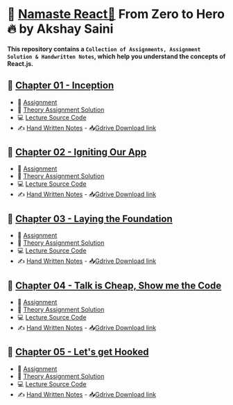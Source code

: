 # 🙏 [Namaste React🚀](https://namastedev.com/learn/namaste-react) From Zero to Hero🔥 by Akshay Saini
#### This repository contains a `Collection of Assignments, Assignment Solution & Handwritten Notes`, which help you understand the concepts of React.js.

## 📕 [Chapter 01 - Inception](./1-Inception)
- 📖 [Assignment](./1-Inception/Theory/01%20-%20Assignment.md)
- 📝 [Theory Assignment Solution](./1-Inception/Theory/01%20-%20Assignment%20Soln.md)
- 💻 [Lecture Source Code](./1-Inception/Codes)
- ✍️ [Hand Written Notes](./1-Inception/Handwritten%20notes/episode%201%20-%20Inception%20.pdf) - 📥[Gdrive Download link](https://drive.google.com/file/d/1HddNgwFHjbqO8vUBQBJO72_1vhFe__vw/view?usp=drive_link)


## 📕 [Chapter 02 - Igniting Our App](./2-Igniting%20our%20App)
- 📖 [Assignment](./2-Igniting%20our%20App/Theory/02%20-%20Assignment.md)
- 📝 [Theory Assignment Solution](./2-Igniting%20our%20App/Theory/02%20-%20Assignment%20Soln.md)
- 💻 [Lecture Source Code](./2-Igniting%20our%20App/Codes)
- ✍️ [Hand Written Notes](./2-Igniting%20our%20App/Handwritten%20Notes/02%20-%20Igniting%20our%20App.pdf) - 📥[Gdrive Download link](https://drive.google.com/file/d/1i35tfOcvTfp2dR7owyWLyR6KYQHn3D6L/view?usp=sharing)


## 📕 [Chapter 03 - Laying the Foundation](./3-Laying%20the%20Foundation)
- 📖 [Assignment](./3-Laying%20the%20Foundation/Theory/03%20-%20Assignment.md)
- 📝 [Theory Assignment Solution](./3-Laying%20the%20Foundation/Theory/03%20-%20Assignment%20Soln.md)
- 💻 [Lecture Source Code](./3-Laying%20the%20Foundation/Codes)
- ✍️ [Hand Written Notes](./3-Laying%20the%20Foundation/Handwitten%20Notes/3%20-%20Laying%20the%20Foundation%20.pdf) - 📥[Gdrive Download link](https://drive.google.com/file/d/1IEZ9McVlgK0xM1LT0ydXs_JgrbGtiDmg/view?usp=sharing)


## 📕 [Chapter 04 - Talk is Cheap, Show me the Code](./4-Talk%20is%20cheap%2C%20show%20me%20the%20code)
- 📖 [Assignment](./4-Talk%20is%20cheap,%20show%20me%20the%20code/Theory/04%20-%20Assignment.md)
- 📝 [Theory Assignment Solution](./4-Talk%20is%20cheap%2C%20show%20me%20the%20code/Theory/04%20-%20Assignment%20Soln.md)
- 💻 [Lecture Source Code](./4-Talk%20is%20cheap%2C%20show%20me%20the%20code/Codes)
- ✍️ [Hand Written Notes](./4-Talk%20is%20cheap%2C%20show%20me%20the%20code/Handwritten%20Notes/4%20-%20Talk%20is%20cheap%20%2C%20show%20me%20the%20code.pdf) - 📥[Gdrive Download link](https://drive.google.com/file/d/1IYJgVw3SKSF9Az8IKYrb8u_tZaiuL3ay/view?usp=drive_link)

## 📕 [Chapter 05 - Let's get Hooked](./5-Let's%20get%20Hooked)
- 📖 [Assignment](./5-Let's%20get%20Hooked/Theory/5%20-%20Assignment.md)
- 📝 [Theory Assignment Solution](./5-Let's%20get%20Hooked/Theory/5%20-%20Assignment%20Soln.md)
- 💻 [Lecture Source Code](./5-Let's%20get%20Hooked/Codes)
- ✍️ [Hand Written Notes](./4-Talk%20is%20cheap%2C%20show%20me%20the%20code/Handwritten%20Notes/4%20-%20Talk%20is%20cheap%20%2C%20show%20me%20the%20code.pdf) - 📥[Gdrive Download link](https://drive.google.com/file/d/1IYJgVw3SKSF9Az8IKYrb8u_tZaiuL3ay/view?usp=drive_link)

